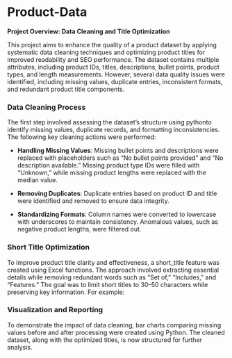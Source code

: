 # Product-Data

**Project Overview: Data Cleaning and Title Optimization**  

This project aims to enhance the quality of a product dataset by applying systematic data cleaning techniques and optimizing product titles for improved readability and SEO performance. The dataset contains multiple attributes, including product IDs, titles, descriptions, bullet points, product types, and length measurements. However, several data quality issues were identified, including missing values, duplicate entries, inconsistent formats, and redundant product title components.  

### **Data Cleaning Process**  

The first step involved assessing the dataset’s structure using pythonto identify missing values, duplicate records, and formatting inconsistencies. The following key cleaning actions were performed:  

- **Handling Missing Values**: Missing bullet points and descriptions were replaced with placeholders such as “No bullet points provided” and “No description available.” Missing product type IDs were filled with “Unknown,” while missing product lengths were replaced with the median value.
  
- **Removing Duplicates**: Duplicate entries based on product ID and title were identified and removed to ensure data integrity.
  
- **Standardizing Formats**: Column names were converted to lowercase with underscores to maintain consistency. Anomalous values, such as negative product lengths, were filtered out.  

### **Short Title Optimization**  
To improve product title clarity and effectiveness, a short_title feature was created using Excel functions. The approach involved extracting essential details while removing redundant words such as “Set of,” “Includes,” and “Features.” The goal was to limit short titles to 30–50 characters while preserving key information. For example:  

### **Visualization and Reporting**  
To demonstrate the impact of data cleaning, bar charts comparing missing values before and after processing were created using Python. The cleaned dataset, along with the optimized titles, is now structured for further analysis.  
